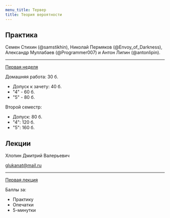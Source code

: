 ```yaml
---
menu_title: Тервер
title: Теория вероятности
---
```


## Практика

Семен Стихин (@samstikhin),  Николай Пермяков (@Envoy_of_Darkness), Александр Муллабаев (@Programmer007) и Антон Липин (@antonlipin). 

---

[Первая неделя](practice/1)



Домашняя работа: 30 б.

- Допуск к зачету: 40 б.
- "4" - 60 б.
- "5" - 80 б.

Второй семестр:

- Допуск: 80 б.
- "4": 120 б.
- "5": 160 б.

## Лекции

Хлопин Дмитрий Валерьевич

glukanat@mail.ru

---

[Первая лекция](lectures/1)



Баллы за:

* Практику
* Опечатки
* 5-минутки